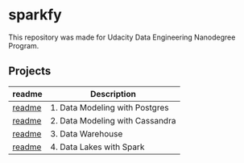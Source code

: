 # sparkfy

This repository was made for Udacity Data Engineering Nanodegree Program.

## Projects

readme|Description
---|---
[readme](/project1/readme.md)|1. Data Modeling with Postgres
[readme](/project2/readme.md)|2. Data Modeling with Cassandra
[readme](/project3-dw-on-redshift/readme.md)|3. Data Warehouse
[readme](/project3-dw-on-redshift/readme.md)|4. Data Lakes with Spark